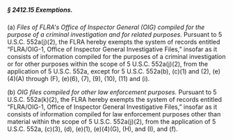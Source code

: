 ##### § 2412.15 Exemptions. #####

(a) *Files of FLRA's Office of Inspector General (OIG) compiled for the purpose of a criminal investigation and for related purposes.* Pursuant to 5 U.S.C. 552a(j)(2), the FLRA hereby exempts the system of records entitled “FLRA/OIG-1, Office of Inspector General Investigative Files,” insofar as it consists of information compiled for the purposes of a criminal investigation or for other purposes within the scope of 5 U.S.C. 552a(j)(2), from the application of 5 U.S.C. 552a, except for 5 U.S.C. 552a(b), (c)(1) and (2), (e)(4)(A) through (F), (e)(6), (7), (9), (10), (11) and (i).

(b) *OIG files compiled for other law enforcement purposes.* Pursuant to 5 U.S.C. 552a(k)(2), the FLRA hereby exempts the system of records entitled “FLRA/OIG-1, Office of Inspector General Investigative Files,” insofar as it consists of information compiled for law enforcement purposes other than material within the scope of 5 U.S.C. 552a(j)(2), from the application of 5 U.S.C. 552a, (c)(3), (d), (e)(1), (e)(4)(G), (H), and (I), and (f).